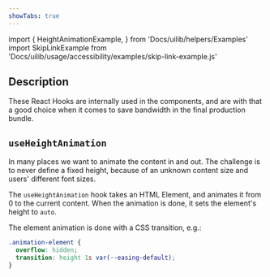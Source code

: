 ```yaml
---
showTabs: true
---
```


import {
HeightAnimationExample,
} from 'Docs/uilib/helpers/Examples'
import SkipLinkExample from 'Docs/uilib/usage/accessibility/examples/skip-link-example.js'

## Description

These React Hooks are internally used in the components, and are with that a good choice when it comes to save bandwidth in the final production bundle.

## `useHeightAnimation`

In many places we want to animate the content in and out. The challenge is to never define a fixed height, because of an unknown content size and users' different font sizes.

The `useHeightAnimation` hook takes an HTML Element, and animates it from 0 to the current content. When the animation is done, it sets the element's height to `auto`.

The element animation is done with a CSS transition, e.g.:

```css
.animation-element {
  overflow: hidden;
  transition: height 1s var(--easing-default);
}
```

<HeightAnimationExample />
